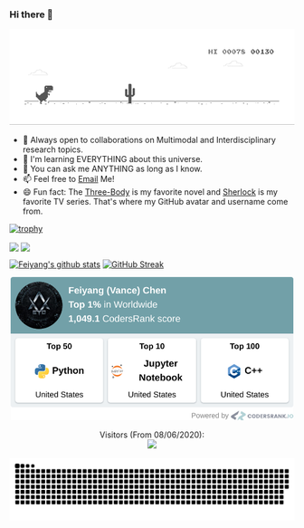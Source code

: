 ### Hi there 👋


![image](https://github.com/Eurus-Holmes/Eurus-Holmes/blob/master/dino.gif)


<!--
**Eurus-Holmes/Eurus-Holmes** is a ✨ _special_ ✨ repository because its `README.md` (this file) appears on your GitHub profile.

Here are some ideas to get you started:

- 🔭 I’m currently working on ...
- 🌱 I’m currently learning ...
- 👯 I’m looking to collaborate on ...
- 🤔 I’m looking for help with ...
- 💬 Ask me about ...
- 📫 How to reach me: ...
- 😄 Pronouns: ...
- ⚡ Fun fact: ...
- 🌱 I’m currently working at [Apple Inc.](https://www.apple.com/)
- 🤔 Looking to collaborate on Multimodal Machine Learning.
-->


- 👯 Always open to collaborations on Multimodal and Interdisciplinary research topics. 
- 🔭 I'm learning EVERYTHING about this universe.
- 💬 You can ask me ANYTHING as long as I know.
- 📫 Feel free to [Email](mailto:fychen@ucla.edu) Me!
- 😄 Fun fact: The [Three-Body](https://en.wikipedia.org/wiki/The_Three-Body_Problem_(novel)) is my favorite novel and [Sherlock](https://en.wikipedia.org/wiki/Sherlock_(TV_series)) is my favorite TV series. That's where my GitHub avatar and username come from.


<!--
![Feiyang's github stats](https://github-readme-stats.vercel.app/api?username=Eurus-Holmes&show_icons=true&title_color=fff&icon_color=79ff97&text_color=9f9f9f&bg_color=151515)
-->

<!--
<a href="https://github.com/ryo-ma/github-profile-trophy">
  <img width=800 src="https://github-profile-trophy.vercel.app/?username=Eurus-Holmes&column=7&theme=gruvbox&no-frame=true&title=Stars,Commit,Followers,PullRequest,Issues"/>
</a>
-->


<!-- <div align=center>
  <img src="https://github-profile-trophy.vercel.app/?username=Eurus-Holmes&theme=dracula&rank=SECRET,SSS,SS,S&column=8">
</div> -->


[![trophy](https://github-profile-trophy.vercel.app/?username=Eurus-Holmes&theme=dracula&rank=SECRET,SSS,SS,S&column=8)](https://github.com/Eurus-Holmes/Eurus-Holmes/)

<!--
[![Feiyang's github stats](https://github-readme-stats.vercel.app/api?username=Eurus-Holmes&show_icons=true&theme=tokyonight&count_private=true&bg_color=30,e96443,904e95&title_color=fff&text_color=fff)](https://github.com/anuraghazra/github-readme-stats)
-->


<img align="center" src="https://github-readme-stats-eurus-holmes.vercel.app/api?username=Eurus-Holmes&count_private=true&show_icons=true&include_all_commits=true&theme=tokyonight&bg_color=30,e96443,904e95&title_color=fff&text_color=fff" width="450" /> <img align="center" src="https://github-readme-streak-stats.herokuapp.com/?user=Eurus-Holmes&theme=buefy-dark" width="450" />

[![Feiyang's github stats](https://github-readme-stats-eurus-holmes.vercel.app/api?username=Eurus-Holmes&count_private=true&show_icons=true&include_all_commits=true&theme=tokyonight&bg_color=30,e96443,904e95&title_color=fff&text_color=fff)](https://github.com/anuraghazra/github-readme-stats) 
[![GitHub Streak](https://github-readme-streak-stats.herokuapp.com/?user=Eurus-Holmes&theme=buefy-dark)](https://git.io/streak-stats)


<div align=center>
  <img src="https://github.com/Eurus-Holmes/Eurus-Holmes/blob/master/codersrank.png" width="500"/>
</div>






<!--
![Top Langs](https://github-readme-stats.vercel.app/api/top-langs/?username=Eurus-Holmes&layout=compact&count_private=true&bg_color=30,e96443,904e95&title_color=fff&text_color=fff)
-->




<p align="center"> 
  Visitors (From 08/06/2020):<br>
  <img src="https://profile-counter.glitch.me/Eurus-Holmes/count.svg" />
</p>



![github contribution grid snake animation](https://raw.githubusercontent.com/Eurus-Holmes/Eurus-Holmes/output/github-contribution-grid-snake.svg)

